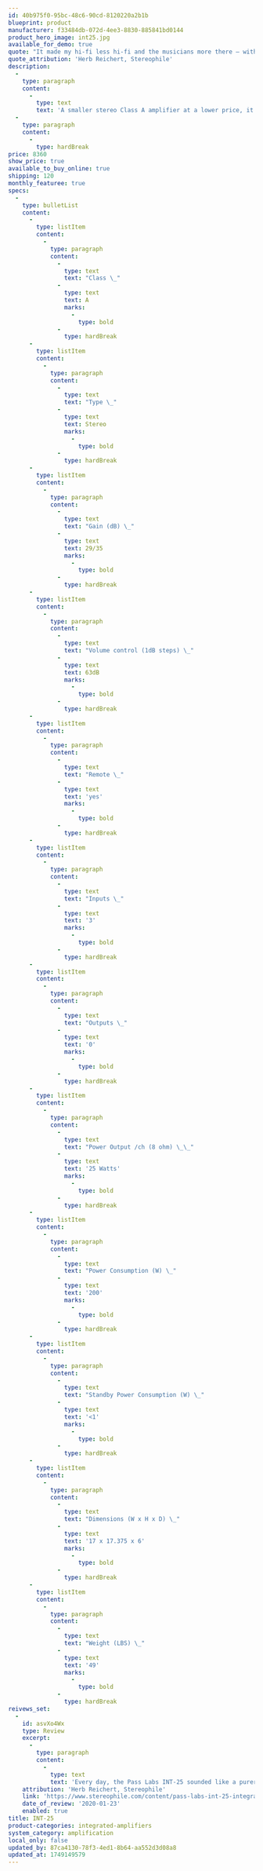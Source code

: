 ```yaml
---
id: 40b975f0-95bc-48c6-90cd-8120220a2b1b
blueprint: product
manufacturer: f33484db-072d-4ee3-8830-885841bd0144
product_hero_image: int25.jpg
available_for_demo: true
quote: "It made my hi-fi less hi-fi and the musicians more there — with a lower level of editorializing than I've gotten from any previous amp-preamp combination I've reviewed. My new solid-state reference."
quote_attribution: 'Herb Reichert, Stereophile'
description:
  -
    type: paragraph
    content:
      -
        type: text
        text: 'A smaller stereo Class A amplifier at a lower price, it takes advantage of the lower power requirements to have simpler single-ended circuitry and fewer parts in the signal path. This also allows elimination of degeneration, “that other negative feedback” in all stages.'
  -
    type: paragraph
    content:
      -
        type: hardBreak
price: 8360
show_price: true
available_to_buy_online: true
shipping: 120
monthly_featuree: true
specs:
  -
    type: bulletList
    content:
      -
        type: listItem
        content:
          -
            type: paragraph
            content:
              -
                type: text
                text: "Class \_"
              -
                type: text
                text: A
                marks:
                  -
                    type: bold
              -
                type: hardBreak
      -
        type: listItem
        content:
          -
            type: paragraph
            content:
              -
                type: text
                text: "Type \_"
              -
                type: text
                text: Stereo
                marks:
                  -
                    type: bold
              -
                type: hardBreak
      -
        type: listItem
        content:
          -
            type: paragraph
            content:
              -
                type: text
                text: "Gain (dB) \_"
              -
                type: text
                text: 29/35
                marks:
                  -
                    type: bold
              -
                type: hardBreak
      -
        type: listItem
        content:
          -
            type: paragraph
            content:
              -
                type: text
                text: "Volume control (1dB steps) \_"
              -
                type: text
                text: 63dB
                marks:
                  -
                    type: bold
              -
                type: hardBreak
      -
        type: listItem
        content:
          -
            type: paragraph
            content:
              -
                type: text
                text: "Remote \_"
              -
                type: text
                text: 'yes'
                marks:
                  -
                    type: bold
              -
                type: hardBreak
      -
        type: listItem
        content:
          -
            type: paragraph
            content:
              -
                type: text
                text: "Inputs \_"
              -
                type: text
                text: '3'
                marks:
                  -
                    type: bold
              -
                type: hardBreak
      -
        type: listItem
        content:
          -
            type: paragraph
            content:
              -
                type: text
                text: "Outputs \_"
              -
                type: text
                text: '0'
                marks:
                  -
                    type: bold
              -
                type: hardBreak
      -
        type: listItem
        content:
          -
            type: paragraph
            content:
              -
                type: text
                text: "Power Output /ch (8 ohm) \_\_"
              -
                type: text
                text: '25 Watts'
                marks:
                  -
                    type: bold
              -
                type: hardBreak
      -
        type: listItem
        content:
          -
            type: paragraph
            content:
              -
                type: text
                text: "Power Consumption (W) \_"
              -
                type: text
                text: '200'
                marks:
                  -
                    type: bold
              -
                type: hardBreak
      -
        type: listItem
        content:
          -
            type: paragraph
            content:
              -
                type: text
                text: "Standby Power Consumption (W) \_"
              -
                type: text
                text: '<1'
                marks:
                  -
                    type: bold
              -
                type: hardBreak
      -
        type: listItem
        content:
          -
            type: paragraph
            content:
              -
                type: text
                text: "Dimensions (W x H x D) \_"
              -
                type: text
                text: '17 x 17.375 x 6'
                marks:
                  -
                    type: bold
              -
                type: hardBreak
      -
        type: listItem
        content:
          -
            type: paragraph
            content:
              -
                type: text
                text: "Weight (LBS) \_"
              -
                type: text
                text: '49'
                marks:
                  -
                    type: bold
              -
                type: hardBreak
reivews_set:
  -
    id: asvXo4Wx
    type: Review
    excerpt:
      -
        type: paragraph
        content:
          -
            type: text
            text: 'Every day, the Pass Labs INT-25 sounded like a purer, more austere instrument than the combination of the Pass Labs XA25 amplifier with any of my in-house preamps. Every day, I noticed how the INT-25 offered a less obstructed and more transparent view of what my source components were excavating from my recordings.'
    attribution: 'Herb Reichert, Stereophile'
    link: 'https://www.stereophile.com/content/pass-labs-int-25-integrated-amplifier'
    date_of_review: '2020-01-23'
    enabled: true
title: INT-25
product-categories: integrated-amplifiers
system_category: amplification
local_only: false
updated_by: 87ca4130-78f3-4ed1-8b64-aa552d3d08a8
updated_at: 1749149579
---
```

